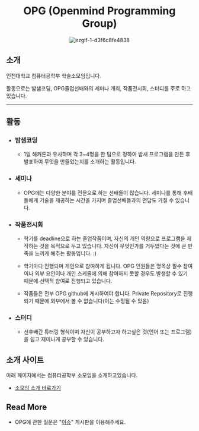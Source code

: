 <div align="center">

# OPG (Openmind Programming Group)
<!--
이곳은 OPG 회원 수와 OPG 연혁 링크가 들어올 자리입니다.
-->
<!-- <img src="https://avatars.githubusercontent.com/u/73374869?s=200&v=4" alt="OPG Logo"> -->

![ezgif-1-d3f6c8fe4838](https://user-images.githubusercontent.com/57972338/108959002-206c6700-76b7-11eb-8e39-f637b4541d51.gif)

</div>

## 소개

인천대학교 컴퓨터공학부 학술소모임입니다.

활동으로는 밤샘코딩, OPG졸업선배와의 세미나 개최, 작품전시회, 스터디를 주로 하고 있습니다.

---
## 활동

- ### 밤샘코딩
    - 1일 해커톤과 유사하며 각 3~4명을 한 팀으로 정하여 밤새 프로그램을 만든 후 발표하여 무엇을 만들었는지를 소개하는 활동입니다.
- ### 세미나
    - OPG에는 다양한 분야를 전문으로 하는 선배들이 많습니다. 세미나를 통해 후배들에게 기술을 제공하는 시간을 가지며 졸업선배들과의 면담도 가질 수 있습니다.

- ### 작품전시회
    - 학기를 deadline으로 하는 졸업작품이며, 자신의 개인 역량으로 프로그램을 제작하는 것을 목적으로 두고 있습니다. 자신이 무엇인가를 거두었다는 것에 큰 만족을 느끼게 해주는 활동입니다. :)

    - 학기마다 진행되며 개인으로 참여하게 됩니다. OPG 인원들은 명목상 필수 참여이나 외부 요인이나 개인 스케줄에 의해 참여하지 못할 경우도 발생할 수 있기 때문에 선택적 참여로 진행되고 있습니다.

    - 작품들은 전부 OPG github에 게시하여야 합니다. Private Repository로 진행되기 때문에 외부에서 볼 수 없습니다(이는 수정될 수 있음)

- ### 스터디
    - 선후배간 튜터링 형식이며 자신이 공부하고자 하고싶은 것(언어 또는 프로그램)을 쉽고 재미나게 공부할 수 있습니다.


## 소개 사이트
아래 페이지에서는 컴퓨터공학부 소모임을 소개하고있습니다.

- [소모임 소개 바로가기](http://www.inu.ac.kr/user/indexSub.do?codyMenuSeq=99315&siteId=isis)

## Read More
- OPG에 관한 질문은 "[이슈](https://github.com/Openmind-Programming-Group/Introduction/issues)" 게시판을 이용해주세요.
